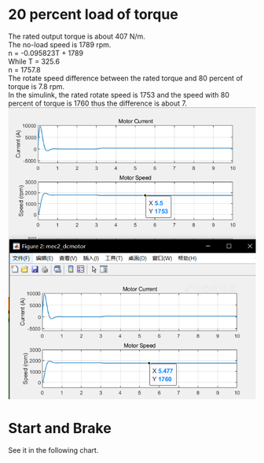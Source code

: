 # 20 percent load of torque #
The rated output torque is about 407 N/m. <br>
The no-load speed is 1789 rpm. <br>
n = -0.095823T + 1789 <br>
While T = 325.6 <br>
n = 1757.8 <br>
The rotate speed difference between the rated torque and 80 percent of torque is 7.8 rpm. <br>
In the simulink, the rated rotate speed is 1753 and the speed with 80 percent of torque is 1760 thus the difference is about 7. <br>
![1](Comparison_Of_Torque.png)

# Start and Brake #
See it in the following chart. <br>
